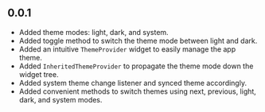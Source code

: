 ## 0.0.1

- Added theme modes: light, dark, and system.
- Added toggle method to switch the theme mode between light and dark.
- Added an intuitive `ThemeProvider` widget to easily manage the app theme.
- Added `InheritedThemeProvider` to propagate the theme mode down the widget tree.
- Added system theme change listener and synced theme accordingly.
- Added convenient methods to switch themes using next, previous, light, dark, and system modes.